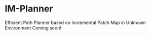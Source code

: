 # IM-Planner
Efficient Path Planner based on Incremental Patch Map in Unknown Environment
Coming soon!
